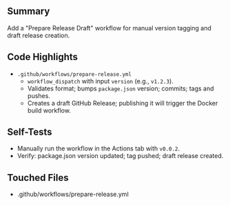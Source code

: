 ## Summary

Add a "Prepare Release Draft" workflow for manual version tagging and draft release creation.

## Code Highlights

- `.github/workflows/prepare-release.yml`
  - `workflow_dispatch` with input `version` (e.g., `v1.2.3`).
  - Validates format; bumps `package.json` version; commits; tags and pushes.
  - Creates a draft GitHub Release; publishing it will trigger the Docker build workflow.

## Self-Tests

- Manually run the workflow in the Actions tab with `v0.0.2`.
- Verify: package.json version updated; tag pushed; draft release created.

## Touched Files

- .github/workflows/prepare-release.yml
